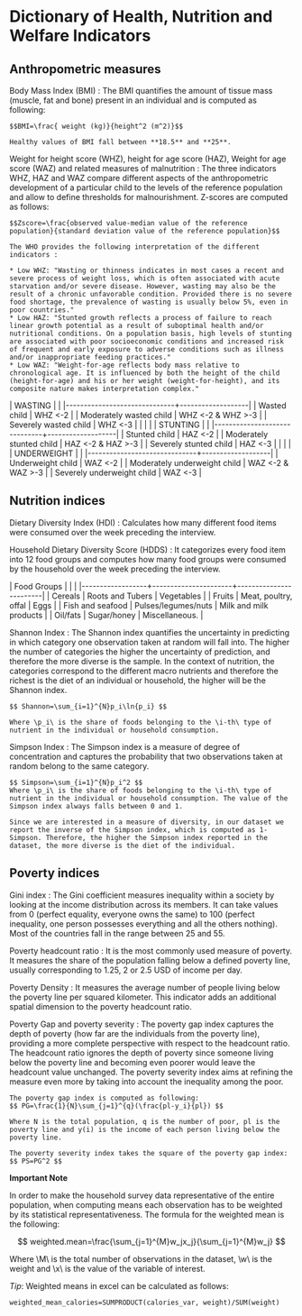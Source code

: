 # Dictionary of Health, Nutrition and Welfare Indicators

## Anthropometric measures

Body Mass Index (BMI)
: The BMI quantifies the amount of tissue mass (muscle, fat and bone) present in an individual and is computed as following:
    
    $$BMI=\frac{ weight (kg)}{height^2 (m^2)}$$
    
    Healthy values of BMI fall between **18.5** and **25**.

Weight for height score (WHZ), height for age score (HAZ), Weight for age score (WAZ) and related measures of malnutrition
: The three indicators WHZ, HAZ and WAZ compare different aspects of the anthropometric development of a particular child to the levels of the reference population and allow to define thresholds for malnourishment. Z-scores are computed as follows: 
 
    $$Zscore=\frac{observed value-median value of the reference population}{standard deviation value of the reference population}$$

    The WHO provides the following interpretation of the different indicators : 

	* Low WHZ: "Wasting or thinness indicates in most cases a recent and severe process of weight loss, which is often associated with acute starvation and/or severe disease. However, wasting may also be the result of a chronic unfavorable condition. Provided there is no severe food shortage, the prevalence of wasting is usually below 5%, even in poor countries."
    * Low HAZ: "Stunted growth reflects a process of failure to reach linear growth potential as a result of suboptimal health and/or nutritional conditions. On a population basis, high levels of stunting are associated with poor socioeconomic conditions and increased risk of frequent and early exposure to adverse conditions such as illness and/or inappropriate feeding practices."
    * Low WAZ: "Weight-for-age reflects body mass relative to chronological age. It is influenced by both the height of the child (height-for-age) and his or her weight (weight-for-height), and its composite nature makes interpretation complex."

| WASTING                      |                   |
|------------------------------+-------------------|
| Wasted child                 | WHZ <-2           |
| Moderately wasted child      | WHZ <-2 & WHZ >-3 |
| Severely wasted child        | WHZ <-3           |
|                              |                   |
| STUNTING                     |                   |
|------------------------------+-------------------|
| Stunted child                | HAZ <-2           |
| Moderately stunted child     | HAZ <-2 & HAZ >-3 |
| Severely stunted child       | HAZ <-3           |
|                              |                   |
| UNDERWEIGHT                  |                   |
|------------------------------+-------------------|
| Underweight child            | WAZ <-2           |
| Moderately underweight child | WAZ <-2 & WAZ >-3 |
| Severely underweight child   | WAZ <-3           |

## Nutrition indices 

Dietary Diversity Index (HDI)
: Calculates how many different food items were consumed over the week preceding the interview.

Household Dietary Diversity Score (HDDS)
: It categorizes every food item into 12 food groups and computes how many food groups were consumed by the household over the week preceding the interview. 

| Food Groups      |                      |                        |
|------------------+----------------------+------------------------|
| Cereals          | Roots and Tubers     | Vegetables             |
| Fruits           | Meat, poultry, offal | Eggs                   |
| Fish and seafood | Pulses/legumes/nuts  | Milk and milk products |
| Oil/fats         | Sugar/honey          | Miscellaneous.         |

Shannon Index 
: The Shannon index quantifies the uncertainty in predicting in which category one observation taken at random will fall into. The higher the number of categories the higher the uncertainty of prediction, and therefore the more diverse is the sample. In the context of nutrition, the categories correspond to the different macro nutrients and therefore the richest is the diet of an individual or household, the higher will be the Shannon index. 
    
    $$ Shannon=\sum_{i=1}^{N}p_i\ln{p_i} $$
    
    Where \p_i\ is the share of foods belonging to the \i-th\ type of nutrient in the individual or household consumption.

Simpson Index
: The Simpson index is a measure of degree of concentration and captures the probability that two observations taken at random belong to the same category.

    $$ Simpson=\sum_{i=1}^{N}p_i^2 $$
    Where \p_i\ is the share of foods belonging to the \i-th\ type of nutrient in the individual or household consumption. The value of the Simpson index always falls between 0 and 1. 

    Since we are interested in a measure of diversity, in our dataset we report the inverse of the Simpson index, which is computed as 1-Simpson. Therefore, the higher the Simpson index reported in the dataset, the more diverse is the diet of the individual. 

## Poverty indices 

Gini index
: The Gini coefficient measures inequality within a society by looking at the income distribution across its members. It can take values from 0 (perfect equality, everyone owns the same) to 100 (perfect inequality, one person possesses everything and all the others nothing). Most of the countries fall in the range between 25 and 55.

Poverty headcount ratio
: It is the most commonly used measure of poverty. It measures the share of the population falling below a defined poverty line, usually corresponding to 1.25, 2 or 2.5 USD of income per day.

Poverty Density
: It measures the average number of people living below the poverty line per squared kilometer. This indicator adds an additional spatial dimension to the poverty headcount ratio.

Poverty Gap and poverty severity
: The poverty gap index captures the depth of poverty (how far are the individuals from the poverty line), providing a more complete perspective with respect to the headcount ratio. The headcount ratio ignores the depth of poverty since someone living below the poverty line and becoming even poorer would leave the headcount value unchanged.  The poverty severity index aims at refining the measure even more by taking into account the inequality among the poor. 
    
    The poverty gap index is computed as following:
    $$ PG=\frac{1}{N}\sum_{j=1}^{q}(\frac{pl-y_i}{pl}) $$
    
    Where N is the total population, q is the number of poor, pl is the poverty line and y(i) is the income of each person living below the poverty line.
    
    The poverty severity index takes the square of the poverty gap index:
    $$ PS=PG^2 $$

**Important Note**

In order to make the household survey data representative of the entire population, when computing means each observation has to be weighted by its statistical representativeness. The formula for the weighted mean is the following:

$$ weighted.mean=\frac{\sum_{j=1}^{M}w_jx_j}{\sum_{j=1}^{M}w_j} $$

Where \M\ is the total number of observations in the dataset, \w\ is the weight and \x\ is the value of the variable of interest.

_Tip_: Weighted means in excel can be calculated as follows:

`weighted_mean_calories=SUMPRODUCT(calories_var, weight)/SUM(weight)`


